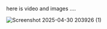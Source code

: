 here is video and images ....

![Screenshot 2025-04-30 203926 (1)](https://github.com/user-attachments/assets/a67dc81d-fa58-4844-8716-cca87c119d7b)

